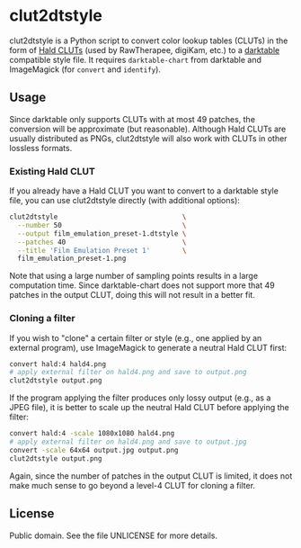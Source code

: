 clut2dtstyle
============

clut2dtstyle is a Python script to convert color lookup tables (CLUTs)
in the form of [Hald CLUTs][1] (used by RawTherapee, digiKam, etc.) to
a [darktable][1] compatible style file.  It requires `darktable-chart`
from darktable and ImageMagick (for `convert` and `identify`).

Usage
-----

Since darktable only supports CLUTs with at most 49 patches, the
conversion will be approximate (but reasonable).  Although Hald CLUTs
are usually distributed as PNGs, clut2dtstyle will also work with CLUTs
in other lossless formats.

### Existing Hald CLUT

If you already have a Hald CLUT you want to convert to a darktable style
file, you can use clut2dtstyle directly (with additional options):

```bash
clut2dtstyle                               \
  --number 50                              \
  --output film_emulation_preset-1.dtstyle \
  --patches 40                             \
  --title 'Film Emulation Preset 1'        \
  film_emulation_preset-1.png
```

Note that using a large number of sampling points results in a large
computation time.  Since darktable-chart does not support more that 49
patches in the output CLUT, doing this will not result in a better fit.

### Cloning a filter

If you wish to "clone" a certain filter or style (e.g., one applied by
an external program), use ImageMagick to generate a neutral Hald CLUT
first:

```bash
convert hald:4 hald4.png
# apply external filter on hald4.png and save to output.png
clut2dtstyle output.png
```

If the program applying the filter produces only lossy output (e.g., as
a JPEG file), it is better to scale up the neutral Hald CLUT before
applying the filter:

```bash
convert hald:4 -scale 1080x1080 hald4.png
# apply external filter on hald4.png and save to output.jpg
convert -scale 64x64 output.jpg output.png
clut2dtstyle output.png
```

Again, since the number of patches in the output CLUT is limited, it
does not make much sense to go beyond a level-4 CLUT for cloning
a filter.

License
-------

Public domain.  See the file UNLICENSE for more details.

[1]: http://www.quelsolaar.com/technology/clut.html
[2]: https://www.darktable.org/

